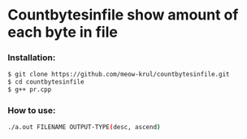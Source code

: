 # Countbytesinfile show amount of each byte in file 

### Installation:
```sh
$ git clone https://github.com/meow-krul/countbytesinfile.git
$ cd countbytesinfile
$ g++ pr.cpp
```

### How to use:
```sh
./a.out FILENAME OUTPUT-TYPE(desc, ascend)
```
